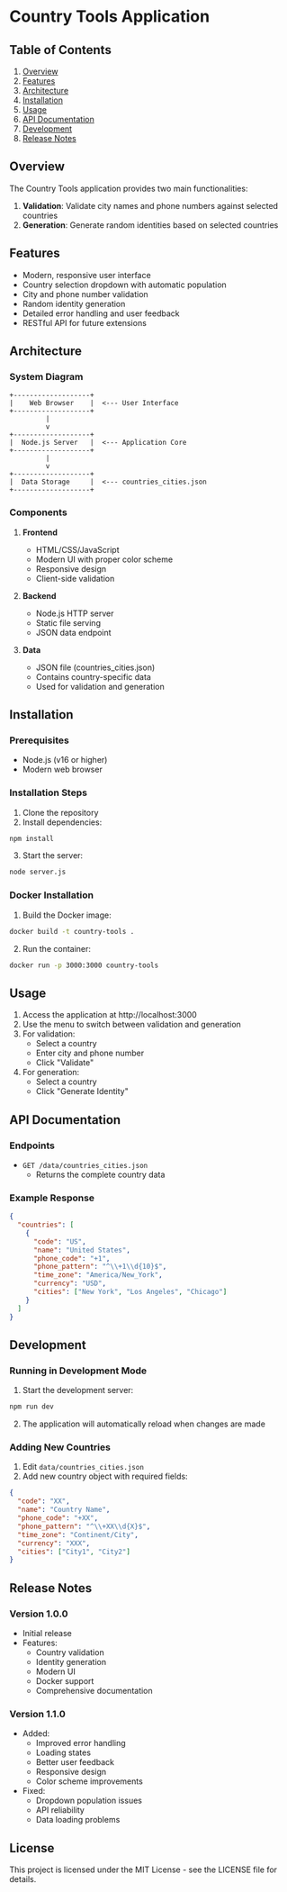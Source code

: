 # Country Tools Application

## Table of Contents
1. [Overview](#overview)
2. [Features](#features)
3. [Architecture](#architecture)
4. [Installation](#installation)
5. [Usage](#usage)
6. [API Documentation](#api-documentation)
7. [Development](#development)
8. [Release Notes](#release-notes)

## Overview
The Country Tools application provides two main functionalities:
1. **Validation**: Validate city names and phone numbers against selected countries
2. **Generation**: Generate random identities based on selected countries

## Features
- Modern, responsive user interface
- Country selection dropdown with automatic population
- City and phone number validation
- Random identity generation
- Detailed error handling and user feedback
- RESTful API for future extensions

## Architecture

### System Diagram
```
+-------------------+
|    Web Browser    |  <--- User Interface
+-------------------+
         |
         v
+-------------------+
|  Node.js Server   |  <--- Application Core
+-------------------+
         |
         v
+-------------------+
|  Data Storage     |  <--- countries_cities.json
+-------------------+
```

### Components
1. **Frontend**
   - HTML/CSS/JavaScript
   - Modern UI with proper color scheme
   - Responsive design
   - Client-side validation

2. **Backend**
   - Node.js HTTP server
   - Static file serving
   - JSON data endpoint

3. **Data**
   - JSON file (countries_cities.json)
   - Contains country-specific data
   - Used for validation and generation

## Installation

### Prerequisites
- Node.js (v16 or higher)
- Modern web browser

### Installation Steps
1. Clone the repository
2. Install dependencies:
```bash
npm install
```
3. Start the server:
```bash
node server.js
```

### Docker Installation
1. Build the Docker image:
```bash
docker build -t country-tools .
```
2. Run the container:
```bash
docker run -p 3000:3000 country-tools
```

## Usage
1. Access the application at http://localhost:3000
2. Use the menu to switch between validation and generation
3. For validation:
   - Select a country
   - Enter city and phone number
   - Click "Validate"
4. For generation:
   - Select a country
   - Click "Generate Identity"

## API Documentation
### Endpoints
- `GET /data/countries_cities.json`
  - Returns the complete country data

### Example Response
```json
{
  "countries": [
    {
      "code": "US",
      "name": "United States",
      "phone_code": "+1",
      "phone_pattern": "^\\+1\\d{10}$",
      "time_zone": "America/New_York",
      "currency": "USD",
      "cities": ["New York", "Los Angeles", "Chicago"]
    }
  ]
}
```

## Development
### Running in Development Mode
1. Start the development server:
```bash
npm run dev
```
2. The application will automatically reload when changes are made

### Adding New Countries
1. Edit `data/countries_cities.json`
2. Add new country object with required fields:
```json
{
  "code": "XX",
  "name": "Country Name",
  "phone_code": "+XX",
  "phone_pattern": "^\\+XX\\d{X}$",
  "time_zone": "Continent/City",
  "currency": "XXX",
  "cities": ["City1", "City2"]
}
```

## Release Notes

### Version 1.0.0
- Initial release
- Features:
  - Country validation
  - Identity generation
  - Modern UI
  - Docker support
  - Comprehensive documentation

### Version 1.1.0
- Added:
  - Improved error handling
  - Loading states
  - Better user feedback
  - Responsive design
  - Color scheme improvements
- Fixed:
  - Dropdown population issues
  - API reliability
  - Data loading problems

## License
This project is licensed under the MIT License - see the LICENSE file for details.

